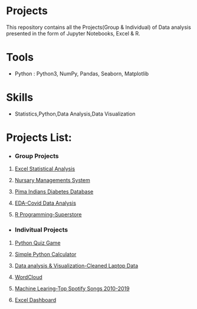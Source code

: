 # Projects
This repository contains all the Projects(Group & Individual) of Data analysis presented in the form of Jupyter Notebooks, Excel & R.
# Tools
- Python : Python3, NumPy, Pandas, Seaborn, Matplotlib
# Skills
- Statistics,Python,Data Analysis,Data Visualization
# Projects List:
- ### Group Projects
1) [Excel Statistical Analysis](https://github.com/PriyaModhave/EduBridge-Data-Analytics/tree/main/Projects/Group%20Projects/1.Excel%20Statistical%20Analysis)

2) [Nursary Managements System](https://github.com/PriyaModhave/EduBridge-Data-Analytics/tree/main/Projects/Group%20Projects/2.Nursary%20Managements%20System)

3) [Pima Indians Diabetes Database](https://github.com/PriyaModhave/EduBridge-Data-Analytics/tree/main/Projects/Group%20Projects/3.Pima%20Indians%20Diabetes%20Database)

4) [EDA-Covid Data Analysis](https://github.com/PriyaModhave/EduBridge-Data-Analytics/tree/main/Projects/Group%20Projects/4.EDA-Covid%20Analysis)

5) [R Programming-Superstore](https://github.com/PriyaModhave/EduBridge-Data-Analytics/tree/main/Projects/Group%20Projects/5.R%20Programming-Superstore)

- ### Indivitual Projects
1) [Python Quiz Game](https://github.com/PriyaModhave/EduBridge-Data-Analytics/tree/main/Projects/Individual%20Projects/01.Python%20Quiz%20Game)

2) [Simple Python Calculator](https://github.com/PriyaModhave/EduBridge-Data-Analytics/tree/main/Projects/Individual%20Projects/02.Simple%20Python%20Calculator)

3) [Data analysis & Visualization-Cleaned Laptop Data](https://github.com/PriyaModhave/EduBridge-Data-Analytics/tree/main/Projects/Individual%20Projects/03.Cleaned%20Laptop%20Data)

4) [WordCloud](https://github.com/PriyaModhave/EduBridge-Data-Analytics/tree/main/Projects/Individual%20Projects/04.WordCloud)

5) [Machine Learing-Top Spotify Songs 2010-2019](https://github.com/PriyaModhave/EduBridge-Data-Analytics/tree/main/Projects/Individual%20Projects/05..Top%20Spotify%20Songs%202010-2019)
6) [Excel Dashboard](https://github.com/PriyaModhave/EduBridge-Data-Analytics/tree/main/Projects/Individual%20Projects/06.Dashboard-Excel)







